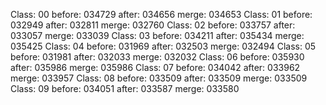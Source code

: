 Class: 00 before: 034729 after: 034656 merge: 034653
Class: 01 before: 032949 after: 032811 merge: 032760
Class: 02 before: 033757 after: 033057 merge: 033039
Class: 03 before: 034211 after: 035434 merge: 035425
Class: 04 before: 031969 after: 032503 merge: 032494
Class: 05 before: 031981 after: 032033 merge: 032032
Class: 06 before: 035930 after: 035986 merge: 035986
Class: 07 before: 034042 after: 033962 merge: 033957
Class: 08 before: 033509 after: 033509 merge: 033509
Class: 09 before: 034051 after: 033587 merge: 033580
